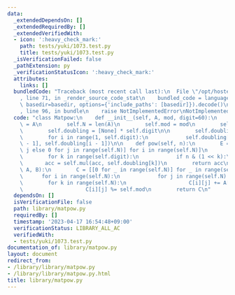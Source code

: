 ```yaml
---
data:
  _extendedDependsOn: []
  _extendedRequiredBy: []
  _extendedVerifiedWith:
  - icon: ':heavy_check_mark:'
    path: tests/yuki/1073.test.py
    title: tests/yuki/1073.test.py
  _isVerificationFailed: false
  _pathExtension: py
  _verificationStatusIcon: ':heavy_check_mark:'
  attributes:
    links: []
  bundledCode: "Traceback (most recent call last):\n  File \"/opt/hostedtoolcache/PyPy/3.7.13/x64/site-packages/onlinejudge_verify/documentation/build.py\"\
    , line 71, in _render_source_code_stat\n    bundled_code = language.bundle(stat.path,\
    \ basedir=basedir, options={'include_paths': [basedir]}).decode()\n  File \"/opt/hostedtoolcache/PyPy/3.7.13/x64/site-packages/onlinejudge_verify/languages/python.py\"\
    , line 96, in bundle\n    raise NotImplementedError\nNotImplementedError\n"
  code: "class Matpow:\n    def __init__(self, A, mod, digit=60):\n        self.A\
    \ = A\n        self.N = len(A)\n        self.mod = mod\n        self.digit = digit\n\
    \        self.doubling = [None] * self.digit\n\n        self.doubling[0] = A\n\
    \        for i in range(1, self.digit):\n            self.doubling[i] = self.mul(self.doubling[i\
    \ - 1], self.doubling[i - 1])\n\n    def pow(self, n):\n        E = [[1 if i ==\
    \ j else 0 for j in range(self.N)] for i in range(self.N)]\n        acc = E\n\
    \        for k in range(self.digit):\n            if n & (1 << k):\n         \
    \       acc = self.mul(acc, self.doubling[k])\n        return acc\n\n    def mul(self,\
    \ A, B):\n        C = [[0 for _ in range(self.N)] for _ in range(self.N)]\n  \
    \      for i in range(self.N):\n            for j in range(self.N):\n        \
    \        for k in range(self.N):\n                    C[i][j] += A[i][k] * B[k][j]\n\
    \                    C[i][j] %= self.mod\n        return C\n"
  dependsOn: []
  isVerificationFile: false
  path: library/matpow.py
  requiredBy: []
  timestamp: '2023-04-17 16:54:48+09:00'
  verificationStatus: LIBRARY_ALL_AC
  verifiedWith:
  - tests/yuki/1073.test.py
documentation_of: library/matpow.py
layout: document
redirect_from:
- /library/library/matpow.py
- /library/library/matpow.py.html
title: library/matpow.py
---
```

